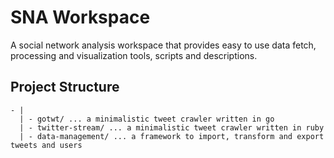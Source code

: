 
# SNA Workspace

A social network analysis workspace that provides easy to use data fetch,
processing and visualization tools, scripts and descriptions.


## Project Structure

```
- |
  | - gotwt/ ... a minimalistic tweet crawler written in go
  | - twitter-stream/ ... a minimalistic tweet crawler written in ruby
  | - data-management/ ... a framework to import, transform and export tweets and users
```
